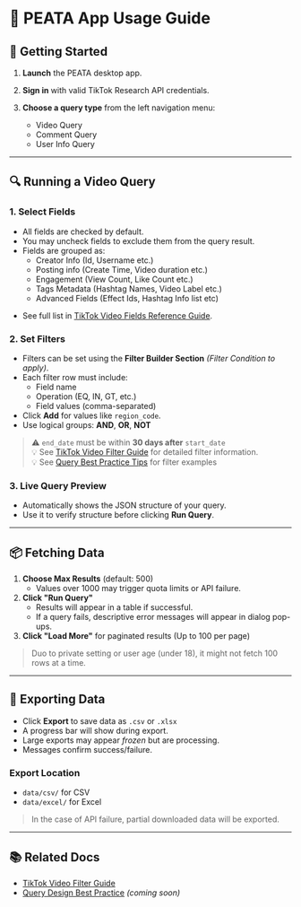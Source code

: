 # 📘 PEATA App Usage Guide

## 🚀 Getting Started

1. **Launch** the PEATA desktop app.
2. **Sign in** with valid TikTok Research API credentials.
3. **Choose a query type** from the left navigation menu:

   * Video Query
   * Comment Query
   * User Info Query

---

## 🔍 Running a Video Query

### 1. Select Fields

- All fields are checked by default.
- You may uncheck fields to exclude them from the query result.
- Fields are grouped as:
  * Creator Info (Id, Username etc.)
  * Posting info (Create Time, Video duration etc.)
  * Engagement (View Count, Like Count etc.)
  * Tags Metadata (Hashtag Names, Video Label etc.)
  * Advanced Fields (Effect Ids, Hashtag Info list etc)
* See full list in [TikTok Video Fields Reference Guide](fields-video.md). 
  
### 2. Set Filters
- Filters can be set using the **Filter Builder Section** *(Filter Condition to apply)*.
- Each filter row must include:
  * Field name
  * Operation (EQ, IN, GT, etc.)
  * Field values (comma-separated)
- Click **Add** for values like `region_code`.
- Use logical groups: **AND**, **OR**, **NOT**

> ⚠️ `end_date` must be within **30 days after** `start_date` <br>
> 💡 See [TikTok Video Filter Guide](video-filter-guide.md) for detailed filter information. <br>
> 💡 See [Query Best Practice Tips](query-best-practices.md) for filter examples <br>

### 3. Live Query Preview

- Automatically shows the JSON structure of your query.
- Use it to verify structure before clicking **Run Query**.

---

## 📦 Fetching Data

1. **Choose Max Results** (default: 500)
   - Values over 1000 may trigger quota limits or API failure.
2. **Click "Run Query"**
   - Results will appear in a table if successful.
   - If a query fails, descriptive error messages will appear in dialog pop-ups.
3. **Click "Load More"** for paginated results (Up to 100 per page)
> Duo to private setting or user age (under 18), it might not fetch 100 rows at a time.

---

## 💾 Exporting Data

- Click **Export** to save data as `.csv` or `.xlsx`
- A progress bar will show during export.
- Large exports may appear *frozen* but are processing.
- Messages confirm success/failure.

  
### Export Location

- `data/csv/` for CSV
- `data/excel/` for Excel
> In the case of API failure, partial downloaded data will be exported. 

---
## 📚 Related Docs

- [TikTok Video Filter Guide](video-filter-guide.md) <br>
- [Query Design Best Practice](query-best-practices.md) *(coming soon)* <br>

